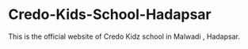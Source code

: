 # Credo-Kids-School-Hadapsar
This is the official website of Credo Kidz school in Malwadi , Hadapsar.
